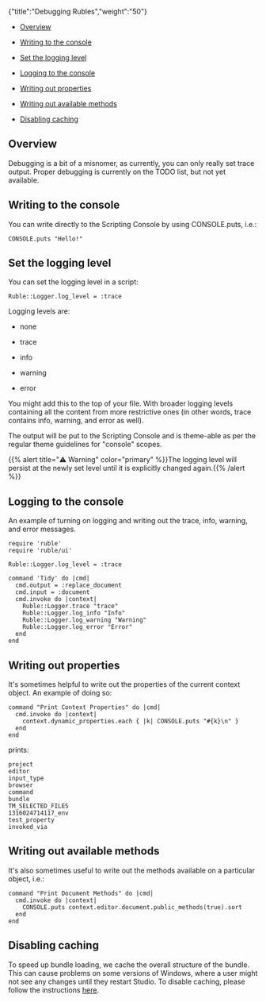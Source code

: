 {"title":"Debugging Rubles","weight":"50"}

* [Overview](#overview)

* [Writing to the console](#writing-to-the-console)

* [Set the logging level](#set-the-logging-level)

* [Logging to the console](#logging-to-the-console)

* [Writing out properties](#writing-out-properties)

* [Writing out available methods](#writing-out-available-methods)

* [Disabling caching](#disabling-caching)

## Overview

Debugging is a bit of a misnomer, as currently, you can only really set trace output. Proper debugging is currently on the TODO list, but not yet available.

## Writing to the console

You can write directly to the Scripting Console by using CONSOLE.puts, i.e.:

```
CONSOLE.puts "Hello!"
```

## Set the logging level

You can set the logging level in a script:

```
Ruble::Logger.log_level = :trace
```

Logging levels are:

* none

* trace

* info

* warning

* error

You might add this to the top of your file. With broader logging levels containing all the content from more restrictive ones (in other words, trace contains info, warning, and error as well).

The output will be put to the Scripting Console and is theme-able as per the regular theme guidelines for "console" scopes.

{{% alert title="⚠️ Warning" color="primary" %}}The logging level will persist at the newly set level until it is explicitly changed again.{{% /alert %}}

## Logging to the console

An example of turning on logging and writing out the trace, info, warning, and error messages.

```
require 'ruble'
require 'ruble/ui'

Ruble::Logger.log_level = :trace

command 'Tidy' do |cmd|
  cmd.output = :replace_document
  cmd.input = :document
  cmd.invoke do |context|
    Ruble::Logger.trace "trace"
    Ruble::Logger.log_info "Info"
    Ruble::Logger.log_warning "Warning"
    Ruble::Logger.log_error "Error"
  end
end
```

## Writing out properties

It's sometimes helpful to write out the properties of the current context object. An example of doing so:

```
command "Print Context Properties" do |cmd|
  cmd.invoke do |context|
    context.dynamic_properties.each { |k| CONSOLE.puts "#{k}\n" }
  end
end
```

prints:

```
project
editor
input_type
browser
command
bundle
TM_SELECTED_FILES
1316024714117_env
test_property
invoked_via
```

## Writing out available methods

It's also sometimes useful to write out the methods available on a particular object, i.e.:

```
command "Print Document Methods" do |cmd|
  cmd.invoke do |context|
    CONSOLE.puts context.editor.document.public_methods(true).sort
  end
end
```

## Disabling caching

To speed up bundle loading, we cache the overall structure of the bundle. This can cause problems on some versions of Windows, where a user might not see any changes until they restart Studio. To disable caching, please follow the instructions [here](/docs/appc/Axway_Appcelerator_Studio/Axway_Appcelerator_Studio_Guide/Customizing_Studio/Rubles/Disable_Ruble_Caching/).
